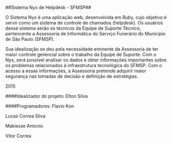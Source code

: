 ##Sistema Nyx de Helpdesk - SFMSP##

O Sistema Nyx é uma aplicação web, desenvolvida em Ruby, cujo objetivo é servir como um sistema de controle de chamados (helpdesk).
Os usuários desse sistema serão os técnicos da Equipe de Suporte Técnico, pertencente a Assessoria de Informática 
do Serviço Funerário do Município de São Paulo (SFMSP).

Sua idealização se deu pela necessidade eminente da Assessoria de ter maior controle gerencial sobre o trabalho da Equipe de Suporte.
Com o Nyx, será possível analisar os dados e obter informações importantes sobre os problemas relacionados à infraestrutura tecnológica do SFMSP.
Com o acesso a essas informações, a Assessoria pretende adquirir maior segurança nas tomadas de decisão e definição de estratégias.

2015

####Idealizador do projeto:
Elton Silva

####Programadores:
Flavio Kon

Lucas Correa Silva

Makiesse Antonio

Vitor Correa
